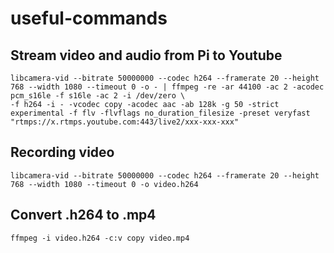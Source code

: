 # useful-commands

## Stream video and audio from Pi to Youtube
```
libcamera-vid --bitrate 50000000 --codec h264 --framerate 20 --height 768 --width 1080 --timeout 0 -o - | ffmpeg -re -ar 44100 -ac 2 -acodec pcm_s16le -f s16le -ac 2 -i /dev/zero \
-f h264 -i - -vcodec copy -acodec aac -ab 128k -g 50 -strict experimental -f flv -flvflags no_duration_filesize -preset veryfast "rtmps://x.rtmps.youtube.com:443/live2/xxx-xxx-xxx"
```

## Recording video
```
libcamera-vid --bitrate 50000000 --codec h264 --framerate 20 --height 768 --width 1080 --timeout 0 -o video.h264
```

## Convert .h264 to .mp4
```
ffmpeg -i video.h264 -c:v copy video.mp4
```
